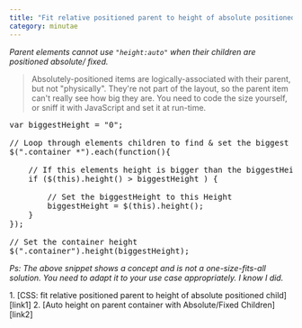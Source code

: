 ```yaml
---
title: "Fit relative positioned parent to height of absolute positioned child"
category: minutae
---
```


_Parent elements cannot use `"height:auto"` when their children are
positioned absolute/ fixed._

> Absolutely-positioned items are logically-associated with their parent,
> but not "physically". They're not part of the layout, so the parent item
> can't really see how big they are. You need to code the size yourself, or
> sniff it with JavaScript and set it at run-time.

<pre class="brush: js">
var biggestHeight = "0";

// Loop through elements children to find & set the biggest height
$(".container *").each(function(){

    // If this elements height is bigger than the biggestHeight
    if ($(this).height() > biggestHeight ) {

        // Set the biggestHeight to this Height
        biggestHeight = $(this).height();
    }
});

// Set the container height
$(".container").height(biggestHeight);
</pre>

_Ps: The above snippet shows a concept and is not a one-size-fits-all
solution. You need to adapt it to your use case appropriately. I know I
did._

<div markdown="1" class="post-footnotes">
1. [CSS: fit relative positioned parent to height of absolute positioned child][link1]
2. [Auto height on parent container with Absolute/Fixed Children][link2]
</div>

[link1]: http://stackoverflow.com/questions/8577090/css-fit-relative-positioned-parent-to-height-of-absolute-positioned-child
[link2]: http://stackoverflow.com/questions/9061520/auto-height-on-parent-container-with-absolute-fixed-children
